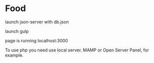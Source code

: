 # Food
launch json-server with db.json

launch gulp

page is running localhost:3000 

To use php you need use local server. MAMP or Open Server Panel, for example.
